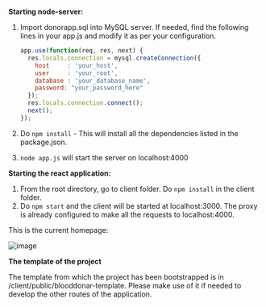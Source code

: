**Starting node-server:**

1. Import donorapp.sql into MySQL server. If needed, find the following lines in your app.js and modify it as per your configuration.

   ```js
   app.use(function(req, res, next) {
     res.locals.connection = mysql.createConnection({
       host     : 'your_host',
       user     : 'your_root',
       database : 'your_database_name',
       password: "your_password_here"
     });
     res.locals.connection.connect();
     next();
   });
   ```

2. Do `npm install` - This will install all the dependencies listed in the package.json.
3. `node app.js` will start the server on localhost:4000

**Starting the react application:**

1. From the root directory, go to client folder. Do `npm install` in the client folder.
2. Do `npm start` and the client will be started at localhost:3000. The proxy is already configured to make all the requests to localhost:4000.

This is the current homepage:

![image](https://user-images.githubusercontent.com/14136164/55911285-eea2a200-5bfd-11e9-8ccf-de89ba8d711c.png)


**The template of the project**

The template from which the project has been bootstrapped is in /client/public/blooddonar-template. Please make use of it if needed to develop the other routes of the application.

